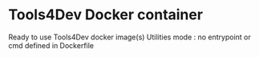 # Tools4Dev Docker container

Ready to use Tools4Dev docker image(s)
Utilities mode : no entrypoint or cmd defined in Dockerfile